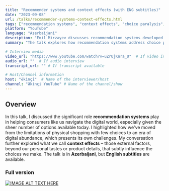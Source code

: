 ```yaml
---
title: "Recommender systems and context effects (with ENG subtitles)"
date: "2023-09-08"
url: /talks/recommender-systems-context-effects.html
tags: ["recommendation systems", "context effects", "choice paralysis", "consumer behavior", "marketing"]
platform: "YouTube"
language: "Azerbaijani"
description: "Emil Mirzəyev discusses recommendation systems developed to help consumers navigate numerous choices and the impact of context effects on decision-making."
summary: "The talk explores how recommendation systems address choice paralysis in the digital age and delves into context effects, including attractiveness, compromise, and similarity effects, and their implications for consumers and businesses."

# Interview media
video_url: "https://www.youtube.com/watch?v=uZrUjKnra_U"  # If video interview
audio_url: ""  # If audio interview
transcript_url: "" # If transcript available

# Host/Channel information
host: "Əkinçi"  # Name of the interviewer/host
channel: "Əkinçi YouTube" # Name of the channel/show
---
```


## Overview

In this talk, I discussed the significant role **recommendation systems** play in helping consumers like us navigate the digital world, especially given the sheer number of options available today. I highlighted how we've moved from the limitations of physical shopping with few choices to an era of digital abundance, which presents its own challenges. My conversation further explored what we call **context effects** – those external factors, beyond our personal tastes or product details, that subtly influence the choices we make. The talk is in **Azerbaijani**, but **English subtitles** are available.

### Full version

[![IMAGE ALT TEXT HERE](https://img.youtube.com/vi/uZrUjKnra_U/0.jpg)](https://www.youtube.com/watch?v=uZrUjKnra_U)
